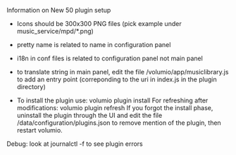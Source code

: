 Information on New 50 plugin setup

- Icons should be 300x300 PNG files (pick example under music_service/mpd/*.png)
- pretty name is related to name in configuration panel
- i18n in conf files is related to configuration panel not main panel
- to translate string in main panel, edit the file /volumio/app/musiclibrary.js to add an entry point (correponding to the uri in index.js in the plugin directory)

- To install the plugin use: volumio plugin install
For refreshing after modifications: volumio plugin refresh 
If you forgot the install phase, uninstall the plugin through the UI and edit the file /data/configuration/plugins.json to remove mention of the plugin, then restart volumio.

Debug: look at journalctl -f to see plugin errors
